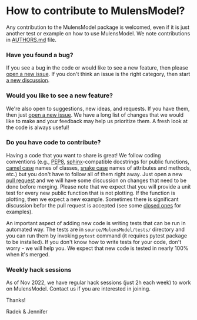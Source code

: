 # How to contribute to MulensModel?

Any contribution to the MulensModel package is welcomed, even if it is just another test or example on how to use MulensModel.
We note contributions in [AUTHORS.md](AUTHORS.md) file.

### Have you found a bug?

If you see a bug in the code or would like to see a new feature, then please [open a new issue](https://github.com/rpoleski/MulensModel/issues/new). If you don't think an issue is the right category, then start [a new discussion](https://github.com/rpoleski/MulensModel/discussions/new).

### Would you like to see a new feature?

We're also open to suggestions, new ideas, and requests. If you have them, then just [open a new issue](https://github.com/rpoleski/MulensModel/issues/new). We have a long list of changes that we would like to make and your feedback may help us prioritize them. A fresh look at the code is always useful!

### Do you have code to contribute?

Having a code that you want to share is great! We follow coding conventions (e.g., [PEP8](https://github.com/rpoleski/MulensModel/issues/new), [sphinx](https://www.sphinx-doc.org/en/master/)-compatible docstrings for public functions, [camel case](https://en.wikipedia.org/wiki/Snake_case) names of classes, [snake case](https://en.wikipedia.org/wiki/Snake_case) names of attributes and methods, etc.) but you don't have to follow all of them right away. Just open a new [pull request](https://docs.github.com/en/pull-requests/collaborating-with-pull-requests/proposing-changes-to-your-work-with-pull-requests/about-pull-requests) and we will have some discussion on changes that need to be done before merging. Please note that we expect that you will provide a unit test for every new public function that is not plotting. If the function is plotting, then we expect a new example. Sometimes there is significant discussion befor the pull request is accepted (see some [closed ones](https://github.com/rpoleski/MulensModel/pulls?q=is%3Apr+is%3Aclosed) for examples).

An important aspect of adding new code is writing tests that can be run in automated way. The tests are in `source/MulensModel/tests/` directory and you can run them by invoking `pytest` command (it requires pytest package to be installed). If you don't know how to write tests for your code, don't worry - we will help you. We expect that new code is tested in nearly 100% when it's merged.

### Weekly hack sessions

As of Nov 2022, we have regular hack sessions (just 2h each week) to work on MulensModel. Contact us if you are interested in joining.


Thanks!

Radek & Jennifer

